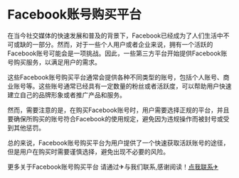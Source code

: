 # Facebook账号购买平台

在当今社交媒体的快速发展和普及的背景下，Facebook已经成为了人们生活中不可或缺的一部分。然而，对于一些个人用户或者企业来说，拥有一个活跃的Facebook账号可能会是一项挑战。因此，一些第三方平台开始提供Facebook账号购买服务，以满足用户的需求。

这些Facebook账号购买平台通常会提供各种不同类型的账号，包括个人账号、商业账号等。这些账号通常已经具有一定数量的粉丝或者活跃度，可以帮助用户快速建立自己的品牌形象或者推广产品和服务。

然而，需要注意的是，在购买Facebook账号时，用户需要选择正规的平台，并且要确保所购买的账号符合Facebook的使用规定，避免因为违规操作而被封号或受到其他惩罚。

总的来说，Facebook账号购买平台为用户提供了一个快速获取活跃账号的途径，但是用户在购买时需要谨慎选择，避免出现不必要的风险。

更多关于Facebook账号购买平台 请通过✈与我们联系,感谢阅读！[点我联系✈](https://www.G208.com)